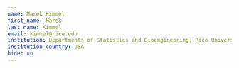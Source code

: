 ```yaml
---
name: Marek Kimmel
first_name: Marek
last_name: Kimmel
email: kimmel@rice.edu
institution: Departments of Statistics and Bioengineering, Rice University
institution_country: USA
hide: no
---
```


